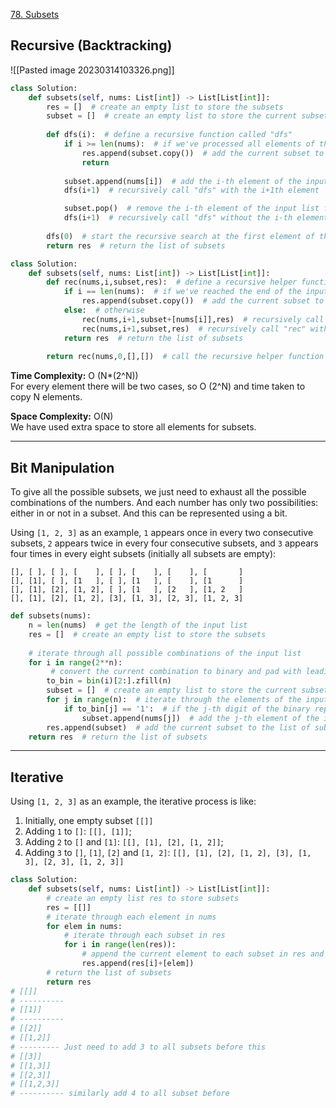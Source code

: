 [78. Subsets](https://leetcode.com/problems/subsets/description/)

## Recursive (Backtracking)

![[Pasted image 20230314103326.png]]

```python
class Solution:
    def subsets(self, nums: List[int]) -> List[List[int]]:
        res = []  # create an empty list to store the subsets
        subset = []  # create an empty list to store the current subset
        
        def dfs(i):  # define a recursive function called "dfs"
            if i >= len(nums):  # if we've processed all elements of the input list
                res.append(subset.copy())  # add the current subset to the list of subsets
                return
            
            subset.append(nums[i])  # add the i-th element of the input list to the current subset
            dfs(i+1)  # recursively call "dfs" with the i+1th element

            subset.pop()  # remove the i-th element of the input list from the current subset
            dfs(i+1)  # recursively call "dfs" without the i-th element
            
        dfs(0)  # start the recursive search at the first element of the input list
        return res  # return the list of subsets

```

```python
class Solution:
    def subsets(self, nums: List[int]) -> List[List[int]]:
        def rec(nums,i,subset,res):  # define a recursive helper function called "rec"
            if i == len(nums):  # if we've reached the end of the input list
                res.append(subset.copy())  # add the current subset to the list of subsets
            else:  # otherwise
                rec(nums,i+1,subset+[nums[i]],res)  # recursively call "rec" with the i+1th element added to the subset
                rec(nums,i+1,subset,res)  # recursively call "rec" without the i+1th element added to the subset
            return res  # return the list of subsets
        
        return rec(nums,0,[],[])  # call the recursive helper function with initial values for i, subset, and res

```

**Time Complexity:** O (N*(2^N))  
For every element there will be two cases, so O (2^N) and time taken to copy N elements.

**Space Complexity:** O(N)  
We have used extra space to store all elements for subsets.

---

## Bit Manipulation

To give all the possible subsets, we just need to exhaust all the possible combinations of the numbers. And each number has only two possibilities: either in or not in a subset. And this can be represented using a bit.

Using `[1, 2, 3]` as an example, `1` appears once in every two consecutive subsets, `2` appears twice in every four consecutive subsets, and `3` appears four times in every eight subsets (initially all subsets are empty):

```
[], [ ], [ ], [    ], [ ], [    ], [    ], [       ]
[], [1], [ ], [1   ], [ ], [1   ], [    ], [1      ]
[], [1], [2], [1, 2], [ ], [1   ], [2   ], [1, 2   ]
[], [1], [2], [1, 2], [3], [1, 3], [2, 3], [1, 2, 3]
```

```python
def subsets(nums):
    n = len(nums)  # get the length of the input list
    res = []  # create an empty list to store the subsets
    
    # iterate through all possible combinations of the input list
    for i in range(2**n):  
	     # convert the current combination to binary and pad with leading zeros
        to_bin = bin(i)[2:].zfill(n) 
        subset = []  # create an empty list to store the current subset
        for j in range(n):  # iterate through the elements of the input list
            if to_bin[j] == '1':  # if the j-th digit of the binary representation is 1
                subset.append(nums[j])  # add the j-th element of the input list to the subset
        res.append(subset)  # add the current subset to the list of subsets
    return res  # return the list of subsets

```
---

## Iterative



Using `[1, 2, 3]` as an example, the iterative process is like:

1.  Initially, one empty subset `[[]]`
2.  Adding `1` to `[]`: `[[], [1]]`;
3.  Adding `2` to `[]` and `[1]`: `[[], [1], [2], [1, 2]]`;
4.  Adding `3` to `[]`, `[1]`, `[2]` and `[1, 2]`: `[[], [1], [2], [1, 2], [3], [1, 3], [2, 3], [1, 2, 3]]`

```python
class Solution:
    def subsets(self, nums: List[int]) -> List[List[int]]:
        # create an empty list res to store subsets
        res = [[]]
        # iterate through each element in nums
        for elem in nums:
            # iterate through each subset in res
            for i in range(len(res)):
                # append the current element to each subset in res and add it to res
                res.append(res[i]+[elem])
        # return the list of subsets
        return res
# [[]]
# ----------
# [[1]]
# ----------
# [[2]]
# [[1,2]]
# --------- Just need to add 3 to all subsets before this
# [[3]]
# [[1,3]]
# [[2,3]]
# [[1,2,3]]
# ---------- similarly add 4 to all subset before 
```